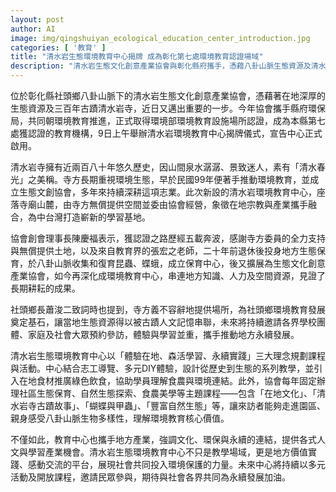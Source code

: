 ```yaml
---
layout: post
author: AI
image: img/qingshuiyan_ecological_education_center_introduction.jpg
categories: [ '教育' ]
title: "清水岩生態環境教育中心揭牌 成為彰化第七處環境教育認證場域"
description: "清水岩生態文化創意產業協會與彰化縣府攜手，憑藉八卦山脈生態資源及清水岩寺三百年古蹟，取得環境部認證，正式設立清水岩環境教育中心。中心結合歷史、自然、生態及食農課程，推動地方永續，展現中台灣在地知識與產業融合的創新學習基地。"
---
```

位於彰化縣社頭鄉八卦山脈下的清水岩生態文化創意產業協會，憑藉著在地深厚的生態資源及三百年古蹟清水岩寺，近日又邁出重要的一步。今年協會攜手縣府環保局，共同朝環境教育推進，正式取得環境部環境教育設施場所認證，成為本縣第七處獲認證的教育機構，9日上午舉辦清水岩環境教育中心揭牌儀式，宣告中心正式啟用。

清水岩寺擁有近兩百八十年悠久歷史，因山間泉水潺潺、景致迷人，素有「清水春光」之美稱。寺方長期重視環境生態，早於民國99年便著手推動環境教育，並成立生態文創協會，多年來持續深耕這項志業。此次新設的清水岩環境教育中心，座落寺廟山麓，由寺方無償提供空間並委由協會經營，象徵在地宗教與產業攜手融合，為中台灣打造嶄新的學習基地。

協會創會理事長陳慶福表示，獲認證之路歷經五載奔波，感謝寺方委員的全力支持與無償提供土地，以及來自教育界的張宏之老師，二十年前退休後投身地方生態保育，於八卦山脈收集和復育昆蟲、蝶蛾，成立保育中心，後又擴展為生態文化創意產業協會，如今再深化成環境教育中心，串連地方知識、人力及空間資源，見證了長期耕耘的成果。

社頭鄉長蕭浚二致詞時也提到，寺方義不容辭地提供場所，為社頭鄉環境教育發展奠定基石，讓當地生態資源得以被古蹟人文記憶串聯，未來將持續邀請各界學校團體、家庭及社會大眾預約參訪，體驗與學習並重，攜手推動地方永續發展。

清水岩生態環境教育中心以「體驗在地、森活學習、永續實踐」三大理念規劃課程與活動。中心結合志工導覽、多元DIY體驗，設計從歷史到生態的系列教學，並引入在地食材推廣綠色飲食，協助學員理解食農與環境連結。此外，協會每年固定辦理社區生態保育、自然生態探索、食農美學等主題課程——包含「在地文化」、「清水岩寺古蹟故事」、「蝴蝶與甲蟲」、「豐富自然生態」等，讓來訪者能夠走進園區、親身感受八卦山脈生物多樣性，理解環境教育核心價值。

不僅如此，教育中心也攜手地方產業，強調文化、環保與永續的連結，提供各式人文與學習產業機會。清水岩生態環境教育中心不只是教學場域，更是地方價值實踐、感動交流的平台，展現社會共同投入環境保護的力量。未來中心將持續以多元活動及開放課程，邀請民眾參與，期待與社會各界共同為永續發展加油。